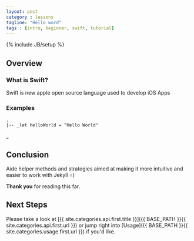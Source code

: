 ```yaml
---
layout: post
category : lessons
tagline: "Hello word"
tags : [intro, beginner, swift, tutorial]
---
```

{% include JB/setup %}


## Overview

### What is Swift?

Swift is new apple open source language used to develop iOS Apps
### Examples



    .
    |-- _let helloWorld = "Hello World"
_

## Conclusion

Aide helper methods and strategies aimed at making it more intuitive and easier to work with Jekyll =)

**Thank you** for reading this far.

## Next Steps

Please take a look at [{{ site.categories.api.first.title }}]({{ BASE_PATH }}{{ site.categories.api.first.url }})
or jump right into [Usage]({{ BASE_PATH }}{{ site.categories.usage.first.url }}) if you'd like.